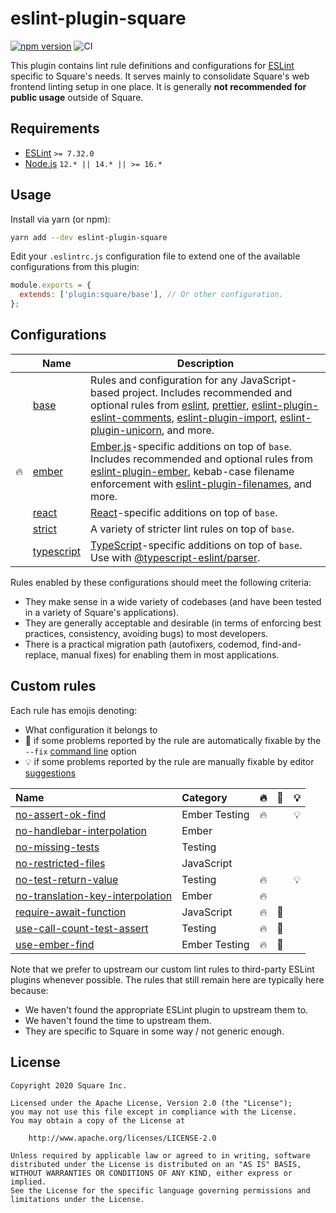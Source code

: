 # eslint-plugin-square

[![npm version](https://badge.fury.io/js/eslint-plugin-square.svg)](https://badge.fury.io/js/eslint-plugin-square)
![CI](https://github.com/square/eslint-plugin-square/workflows/CI/badge.svg)

This plugin contains lint rule definitions and configurations for [ESLint](http://eslint.org) specific to Square's needs. It serves mainly to consolidate Square's web frontend linting setup in one place. It is generally **not recommended for public usage** outside of Square.

## Requirements

* [ESLint](https://eslint.org/) `>= 7.32.0`
* [Node.js](https://nodejs.org/) `12.* || 14.* || >= 16.*`

## Usage

Install via yarn (or npm):

```sh
yarn add --dev eslint-plugin-square
```

Edit your `.eslintrc.js` configuration file to extend one of the available configurations from this plugin:

```js
module.exports = {
  extends: ['plugin:square/base'], // Or other configuration.
};
```

## Configurations

|     | Name | Description |
| --- | --- | --- |
| | [base] | Rules and configuration for any JavaScript-based project. Includes recommended and optional rules from [eslint], [prettier], [eslint-plugin-eslint-comments], [eslint-plugin-import], [eslint-plugin-unicorn], and more. |
| 🔥 | [ember] | [Ember.js]-specific additions on top of `base`. Includes recommended and optional rules from [eslint-plugin-ember], kebab-case filename enforcement with [eslint-plugin-filenames], and more. |
| | [react] | [React](https://reactjs.org)-specific additions on top of `base`. |
| | [strict] | A variety of stricter lint rules on top of `base`. |
| | [typescript] | [TypeScript](https://www.typescriptlang.org/)-specific additions on top of `base`. Use with [@typescript-eslint/parser]. |

Rules enabled by these configurations should meet the following criteria:

* They make sense in a wide variety of codebases (and have been tested in a variety of Square's applications).
* They are generally acceptable and desirable (in terms of enforcing best practices, consistency, avoiding bugs) to most developers.
* There is a practical migration path (autofixers, codemod, find-and-replace, manual fixes) for enabling them in most applications.

## Custom rules

Each rule has emojis denoting:

* What configuration it belongs to
* 🔧 if some problems reported by the rule are automatically fixable by the `--fix` [command line](https://eslint.org/docs/user-guide/command-line-interface#fixing-problems) option
* 💡 if some problems reported by the rule are manually fixable by editor [suggestions](https://eslint.org/docs/developer-guide/working-with-rules#providing-suggestions)

| Name    | Category | 🔥 | 🔧 | 💡 |
| :------ | :------- | :-- | :-- | :-- |
| [no-assert-ok-find](docs/rules/no-assert-ok-find.md) | Ember Testing | 🔥 | | 💡 |
| [no-handlebar-interpolation](docs/rules/no-handlebar-interpolation.md) | Ember | | | |
| [no-missing-tests](docs/rules/no-missing-tests.md) | Testing | | | |
| [no-restricted-files](docs/rules/no-restricted-files.md) | JavaScript | | | |
| [no-test-return-value](docs/rules/no-test-return-value.md) | Testing | 🔥 | | 💡 |
| [no-translation-key-interpolation](docs/rules/no-translation-key-interpolation.md) | Ember | 🔥 | | |
| [require-await-function](docs/rules/require-await-function.md) | JavaScript | 🔥 | 🔧 | |
| [use-call-count-test-assert](docs/rules/use-call-count-test-assert.md) | Testing | 🔥 | 🔧 | |
| [use-ember-find](docs/rules/use-ember-find.md) | Ember Testing | 🔥 | 🔧 | |

Note that we prefer to upstream our custom lint rules to third-party ESLint plugins whenever possible. The rules that still remain here are typically here because:

* We haven't found the appropriate ESLint plugin to upstream them to.
* We haven't found the time to upstream them.
* They are specific to Square in some way / not generic enough.

[base]: lib/config/base.js
[ember]: lib/config/ember.js
[Ember.js]: https://www.emberjs.com/
[eslint]: https://eslint.org/
[eslint-plugin-ember]: https://github.com/ember-cli/eslint-plugin-ember
[eslint-plugin-eslint-comments]: https://github.com/mysticatea/eslint-plugin-eslint-comments
[eslint-plugin-filenames]: https://github.com/selaux/eslint-plugin-filenames
[eslint-plugin-import]: https://github.com/benmosher/eslint-plugin-import
[eslint-plugin-unicorn]: https://github.com/sindresorhus/eslint-plugin-unicorn
[prettier]: https://prettier.io/
[react]: lib/config/react.js
[strict]: lib/config/strict.js
[typescript]: lib/config/typescript.js
[@typescript-eslint/parser]: https://www.npmjs.com/package/@typescript-eslint/parser

## License

```plaintext
Copyright 2020 Square Inc.

Licensed under the Apache License, Version 2.0 (the "License");
you may not use this file except in compliance with the License.
You may obtain a copy of the License at

    http://www.apache.org/licenses/LICENSE-2.0

Unless required by applicable law or agreed to in writing, software
distributed under the License is distributed on an "AS IS" BASIS,
WITHOUT WARRANTIES OR CONDITIONS OF ANY KIND, either express or implied.
See the License for the specific language governing permissions and
limitations under the License.
```
